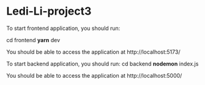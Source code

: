 # Ledi-Li-project3

To start frontend application, you should run:

cd frontend
**yarn** dev

You should be able to access the application at http://localhost:5173/


To start backend application, you should run:
cd backend
**nodemon** index.js

You should be able to access the application at http://localhost:5000/
